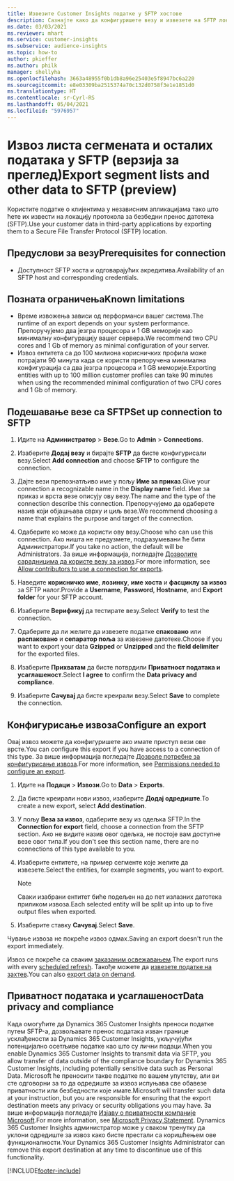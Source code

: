 ```yaml
---
title: Извезите Customer Insights податке у SFTP хостове
description: Сазнајте како да конфигуришете везу и извезете на SFTP локацију.
ms.date: 03/03/2021
ms.reviewer: mhart
ms.service: customer-insights
ms.subservice: audience-insights
ms.topic: how-to
author: pkieffer
ms.author: philk
manager: shellyha
ms.openlocfilehash: 3663a48955f0b1db8a96e25403e5f8947bc6a220
ms.sourcegitcommit: e8e03309ba2515374a70c132d0758f3e1e1851d0
ms.translationtype: HT
ms.contentlocale: sr-Cyrl-RS
ms.lasthandoff: 05/04/2021
ms.locfileid: "5976957"
---
```

# <a name="export-segment-lists-and-other-data-to-sftp-preview"></a><span data-ttu-id="16c0c-103">Извоз листа сегмената и осталих података у SFTP (верзија за преглед)</span><span class="sxs-lookup"><span data-stu-id="16c0c-103">Export segment lists and other data to SFTP (preview)</span></span>

<span data-ttu-id="16c0c-104">Користите податке о клијентима у независним апликацијама тако што ћете их извести на локацију протокола за безбедни пренос датотека (SFTP).</span><span class="sxs-lookup"><span data-stu-id="16c0c-104">Use your customer data in third-party applications by exporting them to a Secure File Transfer Protocol (SFTP) location.</span></span>

## <a name="prerequisites-for-connection"></a><span data-ttu-id="16c0c-105">Предуслови за везу</span><span class="sxs-lookup"><span data-stu-id="16c0c-105">Prerequisites for connection</span></span>

- <span data-ttu-id="16c0c-106">Доступност SFTP хоста и одговарајућих акредитива.</span><span class="sxs-lookup"><span data-stu-id="16c0c-106">Availability of an SFTP host and corresponding credentials.</span></span>

## <a name="known-limitations"></a><span data-ttu-id="16c0c-107">Позната ограничења</span><span class="sxs-lookup"><span data-stu-id="16c0c-107">Known limitations</span></span>

- <span data-ttu-id="16c0c-108">Време извожења зависи од перформанси вашег система.</span><span class="sxs-lookup"><span data-stu-id="16c0c-108">The runtime of an export depends on your system performance.</span></span> <span data-ttu-id="16c0c-109">Препоручујемо два језгра процесора и 1 GB меморије као минималну конфигурацију вашег сервера.</span><span class="sxs-lookup"><span data-stu-id="16c0c-109">We recommend two CPU cores and 1 Gb of memory as minimal configuration of your server.</span></span> 
- <span data-ttu-id="16c0c-110">Извоз ентитета са до 100 милиона корисничких профила може потрајати 90 минута када се користи препоручена минимална конфигурација са два језгра процесора и 1 GB меморије.</span><span class="sxs-lookup"><span data-stu-id="16c0c-110">Exporting entities with up to 100 million customer profiles can take 90 minutes when using the recommended minimal configuration of two CPU cores and 1 Gb of memory.</span></span> 

## <a name="set-up-connection-to-sftp"></a><span data-ttu-id="16c0c-111">Подешавање везе са SFTP</span><span class="sxs-lookup"><span data-stu-id="16c0c-111">Set up connection to SFTP</span></span>

1. <span data-ttu-id="16c0c-112">Идите на **Администратор** > **Везе**.</span><span class="sxs-lookup"><span data-stu-id="16c0c-112">Go to **Admin** > **Connections**.</span></span>

1. <span data-ttu-id="16c0c-113">Изаберите **Додај везу** и бирајте **SFTP** да бисте конфигурисали везу.</span><span class="sxs-lookup"><span data-stu-id="16c0c-113">Select **Add connection** and choose **SFTP** to configure the connection.</span></span>

1. <span data-ttu-id="16c0c-114">Дајте вези препознатљиво име у пољу **Име за приказ**.</span><span class="sxs-lookup"><span data-stu-id="16c0c-114">Give your connection a recognizable name in the **Display name** field.</span></span> <span data-ttu-id="16c0c-115">Име за приказ и врста везе описују ову везу.</span><span class="sxs-lookup"><span data-stu-id="16c0c-115">The name and the type of the connection describe this connection.</span></span> <span data-ttu-id="16c0c-116">Препоручујемо да одаберете назив који објашњава сврху и циљ везе.</span><span class="sxs-lookup"><span data-stu-id="16c0c-116">We recommend choosing a name that explains the purpose and target of the connection.</span></span>

1. <span data-ttu-id="16c0c-117">Одаберите ко може да користи ову везу.</span><span class="sxs-lookup"><span data-stu-id="16c0c-117">Choose who can use this connection.</span></span> <span data-ttu-id="16c0c-118">Ако ништа не предузмете, подразумевани ће бити Администратори.</span><span class="sxs-lookup"><span data-stu-id="16c0c-118">If you take no action, the default will be Administrators.</span></span> <span data-ttu-id="16c0c-119">За више информација, погледајте [Дозволите сарадницима да користе везу за извоз](connections.md#allow-contributors-to-use-a-connection-for-exports).</span><span class="sxs-lookup"><span data-stu-id="16c0c-119">For more information, see [Allow contributors to use a connection for exports](connections.md#allow-contributors-to-use-a-connection-for-exports).</span></span>

1. <span data-ttu-id="16c0c-120">Наведите **корисничко име**, **лозинку**, **име хоста** и **фасциклу за извоз** за SFTP налог.</span><span class="sxs-lookup"><span data-stu-id="16c0c-120">Provide a **Username**, **Password**, **Hostname**, and **Export folder** for your SFTP account.</span></span>

1. <span data-ttu-id="16c0c-121">Изаберите **Верификуј** да тестирате везу.</span><span class="sxs-lookup"><span data-stu-id="16c0c-121">Select **Verify** to test the connection.</span></span>

1. <span data-ttu-id="16c0c-122">Одаберите да ли желите да извезете податке **спаковано** или **распаковано** и **сепаратор поља** за извезене датотеке.</span><span class="sxs-lookup"><span data-stu-id="16c0c-122">Choose if you want to export your data **Gzipped** or **Unzipped** and the **field delimiter** for the exported files.</span></span>

1. <span data-ttu-id="16c0c-123">Изаберите **Прихватам** да бисте потврдили **Приватност података и усаглашеност**.</span><span class="sxs-lookup"><span data-stu-id="16c0c-123">Select **I agree** to confirm the **Data privacy and compliance**.</span></span>

1. <span data-ttu-id="16c0c-124">Изаберите **Сачувај** да бисте креирали везу.</span><span class="sxs-lookup"><span data-stu-id="16c0c-124">Select **Save** to complete the connection.</span></span>

## <a name="configure-an-export"></a><span data-ttu-id="16c0c-125">Конфигурисање извоза</span><span class="sxs-lookup"><span data-stu-id="16c0c-125">Configure an export</span></span>

<span data-ttu-id="16c0c-126">Овај извоз можете да конфигуришете ако имате приступ вези ове врсте.</span><span class="sxs-lookup"><span data-stu-id="16c0c-126">You can configure this export if you have access to a connection of this type.</span></span> <span data-ttu-id="16c0c-127">За више информација погледајте [Дозволе потребне за конфигурисање извоза](export-destinations.md#set-up-a-new-export).</span><span class="sxs-lookup"><span data-stu-id="16c0c-127">For more information, see [Permissions needed to configure an export](export-destinations.md#set-up-a-new-export).</span></span>

1. <span data-ttu-id="16c0c-128">Идите на **Подаци** > **Извози**.</span><span class="sxs-lookup"><span data-stu-id="16c0c-128">Go to **Data** > **Exports**.</span></span>

1. <span data-ttu-id="16c0c-129">Да бисте креирали нови извоз, изаберите **Додај одредиште**.</span><span class="sxs-lookup"><span data-stu-id="16c0c-129">To create a new export, select **Add destination**.</span></span>

1. <span data-ttu-id="16c0c-130">У пољу **Веза за извоз**, одаберите везу из одељка SFTP.</span><span class="sxs-lookup"><span data-stu-id="16c0c-130">In the **Connection for export** field, choose a connection from the SFTP section.</span></span> <span data-ttu-id="16c0c-131">Ако не видите назив овог одељка, не постоје вам доступне везе овог типа.</span><span class="sxs-lookup"><span data-stu-id="16c0c-131">If you don't see this section name, there are no connections of this type available to you.</span></span>

1. <span data-ttu-id="16c0c-132">Изаберите ентитете, на пример сегменте које желите да извезете.</span><span class="sxs-lookup"><span data-stu-id="16c0c-132">Select the entities, for example segments, you want to export.</span></span>

   > [!NOTE]
   > <span data-ttu-id="16c0c-133">Сваки изабрани ентитет биће подељен на до пет излазних датотека приликом извоза.</span><span class="sxs-lookup"><span data-stu-id="16c0c-133">Each selected entity will be split up into up to five output files when exported.</span></span> 

1. <span data-ttu-id="16c0c-134">Изаберите ставку **Сачувај**.</span><span class="sxs-lookup"><span data-stu-id="16c0c-134">Select **Save**.</span></span>

<span data-ttu-id="16c0c-135">Чување извоза не покреће извоз одмах.</span><span class="sxs-lookup"><span data-stu-id="16c0c-135">Saving an export doesn't run the export immediately.</span></span>

<span data-ttu-id="16c0c-136">Извоз се покреће са сваким [заказаним освежавањем](system.md#schedule-tab).</span><span class="sxs-lookup"><span data-stu-id="16c0c-136">The export runs with every [scheduled refresh](system.md#schedule-tab).</span></span> <span data-ttu-id="16c0c-137">Такође можете да [извезете податке на захтев](export-destinations.md#run-exports-on-demand).</span><span class="sxs-lookup"><span data-stu-id="16c0c-137">You can also [export data on demand](export-destinations.md#run-exports-on-demand).</span></span> 

## <a name="data-privacy-and-compliance"></a><span data-ttu-id="16c0c-138">Приватност података и усаглашеност</span><span class="sxs-lookup"><span data-stu-id="16c0c-138">Data privacy and compliance</span></span>

<span data-ttu-id="16c0c-139">Када омогућите да Dynamics 365 Customer Insights преноси податке путем SFTP-а, дозвољавате пренос података изван границе усклађености за Dynamics 365 Customer Insights, укључујући потенцијално осетљиве податке као што су лични подаци.</span><span class="sxs-lookup"><span data-stu-id="16c0c-139">When you enable Dynamics 365 Customer Insights to transmit data via SFTP, you allow transfer of data outside of the compliance boundary for Dynamics 365 Customer Insights, including potentially sensitive data such as Personal Data.</span></span> <span data-ttu-id="16c0c-140">Microsoft ће преносити такве податке по вашем упутству, али ви сте одговорни за то да одредиште за извоз испуњава све обавезе приватности или безбедности које имате.</span><span class="sxs-lookup"><span data-stu-id="16c0c-140">Microsoft will transfer such data at your instruction, but you are responsible for ensuring that the export destination meets any privacy or security obligations you may have.</span></span> <span data-ttu-id="16c0c-141">За више информација погледајте [Изјаву о приватности компаније Microsoft](https://go.microsoft.com/fwlink/?linkid=396732).</span><span class="sxs-lookup"><span data-stu-id="16c0c-141">For more information, see [Microsoft Privacy Statement](https://go.microsoft.com/fwlink/?linkid=396732).</span></span>
<span data-ttu-id="16c0c-142">Dynamics 365 Customer Insights администратор може у сваком тренутку да уклони одредиште за извоз како бисте престали са коришћењем ове функционалности.</span><span class="sxs-lookup"><span data-stu-id="16c0c-142">Your Dynamics 365 Customer Insights Administrator can remove this export destination at any time to discontinue use of this functionality.</span></span>

[!INCLUDE[footer-include](../includes/footer-banner.md)]
